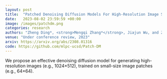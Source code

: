 ```yaml
---
layout: post
title:  "Patched Denoising Diffusion Models For High-Resolution Image Synthesis"
date:   2023-08-02 23:59:59 +00:00
image: /images/patchdm.png
categories: research
authors: "Zheng Ding*, <strong>Mengqi Zhang*</strong>, Jiajun Wu, and Zhuowen Tu."
venue: "Under conference review, 2023"
arxiv: https://arxiv.org/abs/2308.01316
code: https://github.com/mlpc-ucsd/Patch-DM
---
```

We propose an effective denoising diffusion model for generating high-resolution images (e.g., 1024×512), trained on small-size image patches (e.g., 64×64).